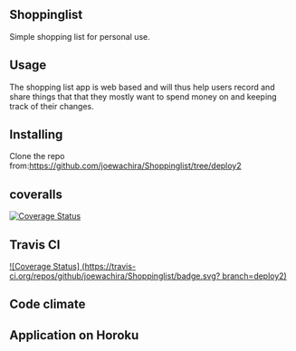 ## Shoppinglist
Simple shopping list for personal use.


## Usage

The shopping list app is web based and will thus help users record and share things that that they mostly want to spend money
on and keeping track of their changes.

## Installing
Clone the repo from:https://github.com/joewachira/Shoppinglist/tree/deploy2

## coveralls
[![Coverage Status](https://coveralls.io/repos/github/joewachira/Shoppinglist/badge.svg?branch=deploy2)](https://coveralls.io/github/joewachira/Shoppinglist?branch=deploy2)

## Travis CI
[![Coverage Status] (https://travis-ci.org/repos/github/joewachira/Shoppinglist/badge.svg? branch=deploy2)](https://travis-ci.org/repos/github/joewachira/Shoppinglist/builds)

## Code climate


## Application on Horoku
